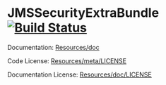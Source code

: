JMSSecurityExtraBundle [![Build Status](https://secure.travis-ci.org/schmittjoh/JMSSecurityExtraBundle.png?branch=master)](http://travis-ci.org/schmittjoh/JMSSecurityExtraBundle)
======================

Documentation: 
[Resources/doc](http://jmsyst.com/bundles/JMSSecurityExtraBundle)
    

Code License:
[Resources/meta/LICENSE](https://github.com/schmittjoh/JMSSecurityExtraBundle/blob/master/Resources/meta/LICENSE)


Documentation License:
[Resources/doc/LICENSE](https://github.com/schmittjoh/JMSSecurityExtraBundle/blob/master/Resources/doc/LICENSE)

